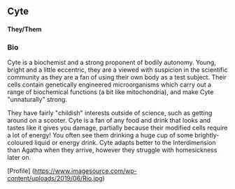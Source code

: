 ## Cyte
#### They/Them

### Bio
Cyte is a biochemist and a strong proponent of bodily autonomy. Young, bright and a little eccentric, they are a viewed with suspicion in the scientific community as they are a fan of using their own body as a test subject. Their cells contain genetically engineered microorganisms which carry out a range of biochemical functions (a bit like mitochondria), and make Cyte "unnaturally" strong. 

They have fairly "childish" interests outside of science, such as getting around on a scooter. Cyte is a fan of any food and drink that looks and tastes like it gives you damage, partially because their modified cells require a lot of energy! You often see them drinking a huge cup of some brightly-coloured liquid or energy drink. Cyte adapts better to the Interdimension than Agatha when they arrive, however they struggle with homesickness later on.

[Profile] (https://www.imagesource.com/wp-content/uploads/2019/06/Rio.jpg)